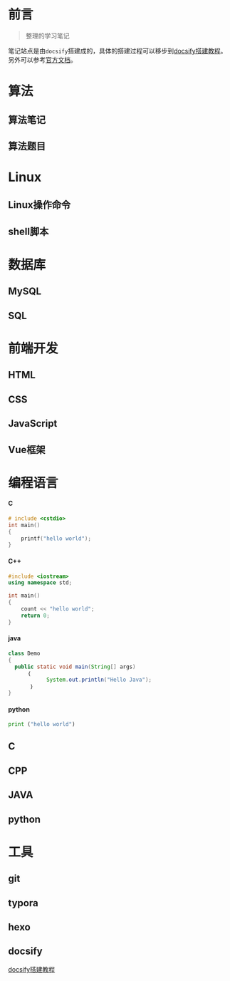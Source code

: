 # **前言**

> 整理的学习笔记

笔记站点是由`docsify`搭建成的，具体的搭建过程可以移步到[docsify搭建教程](/docsify/docsify.md)。另外可以参考[官方文档](https://docsify.js.org/#/)。

# **算法**

## 算法笔记

## 算法题目

# **Linux**

## Linux操作命令

## shell脚本

# **数据库**

## MySQL

## SQL

# **前端开发**

## HTML

## CSS

## JavaScript

## Vue框架

# **编程语言**

<!-- tabs:start -->

#### **C**

```c
# include <cstdio>
int main()
{
    printf("hello world");
}
```



#### **C++**

```cpp
#include <iostream>
using namespace std;

int main()
{
    count << "hello world";
    return 0;
}
```


#### **java**

```java
class Demo
{
  public static void main(String[] args)
      ｛
            System.out.println("Hello Java");
       ｝ 
}
```



#### **python**

```python
print ("hello world")
```



<!-- tabs:end -->

## C

## CPP

## JAVA

## python

# **工具**

## git

## typora

## hexo

## docsify

[docsify搭建教程](/docsify/docsify.md)



